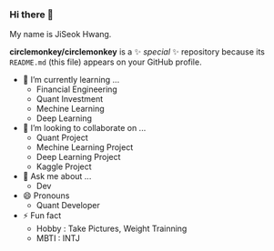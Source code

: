 ### Hi there 👋

My name is JiSeok Hwang.

**circlemonkey/circlemonkey** is a ✨ _special_ ✨ repository because its `README.md` (this file) appears on your GitHub profile.

- 🌱 I’m currently learning ...
    - Financial Engineering
    - Quant Investment
    - Mechine Learning
    - Deep Learning
- 👯 I’m looking to collaborate on ...
    - Quant Project
    - Mechine Learning Project
    - Deep Learning Project
    - Kaggle Project
- 💬 Ask me about ...
    - Dev
- 😄 Pronouns
    - Quant Developer
- ⚡ Fun fact
    - Hobby : Take Pictures, Weight Trainning
    - MBTI : INTJ


<!--
# 강조(Emphasis)
<br>줄바꿈
_이텔릭_
**두껍게**  
**_이텔릭 + 두껍게_**  
~~취소선~~  
<u>밑줄</u>

# 목록(List)
1. 순서가 필요한 목록 => 1
1. 순서가 필요한 목록 => 2
1. 순서가 필요한 목록 => 3
    1. 순서가 필요한 목록 => 1 (들여쓰기 두번)
    1. 순서가 필요한 목록 => 2 (들여쓰기 두번)
1. 순서가 필요한 목록 => 4
- 순서가 필요하지 않은 목록 => º
- 순서가 필요하지 않은 목록 => º
- 순서가 필요하지 않은 목록 => º
- 순서가 필요하지 않은 목록 => º

# 링크(Links)
<a href="https://google.com">GOOGLE</a>
[GOOGLE](https://google.com)
<a href="https://naver.com" title="NAVER로 이동!">NAVER</a>
[NAVER]((https://naver.com "NAVER로 이동!")

# 이미지(Images)
![텍스트](이미지주소) => 이미지를 삽입
[![텍스트](이미지주소)](링크주소) => 이미지 삽입 + 이미지에 링크도 삽입

# 인용문, 코드 강조
> => 인용문 : >와 띄어쓰기

# 인용문의 중첩
> 
>> 
>>> 

# 인라인 코드 강조
CSS에서 background 혹은 background-image 속성으로 요소에 배경이미지를 삽입
`강조할 인라인`

# 블록 코드 강조
```html
<a href="https://www.google.com" target="_blank">GOOGLE</a>
```
html 대신 javascript, python, bash, plaintext 등 사용 가능

# 표
position 속성
값 | 의미 | 기본값
--|:--:|--|
static|기준 없음|O
relative|요소 자신|X
absolute|위치 상 부모 요소|X
fixed|뷰포트|X
:--: => 가운데 정렬
--: => 오른쪽 정렬

# 수평선
---
***
___
-->
